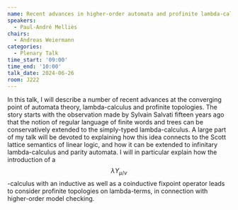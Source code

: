 ```yaml
---
name: Recent advances in higher-order automata and profinite lambda-calculus
speakers:
  - Paul-André Melliès
chairs:
  - Andreas Weiermann
categories:
  - Plenary Talk
time_start: '09:00'
time_end: '10:00'
talk_date: 2024-06-26
room: J222
---
```


In this talk, I will describe a number of recent advances at the converging point of automata theory, lambda-calculus and profinite topologies. The story starts with the observation made by Sylvain Salvati fifteen years ago that the notion of regular language of finite words and trees can be conservatively extended to the simply-typed lambda-calculus. A large part of my talk will be devoted to explaining how this idea connects to the Scott lattice semantics of linear logic, and how it can be extended to infinitary lambda-calculus and parity automata. I will in particular explain how the introduction of a $$ \lambda Y_{\mu/\nu} $$-calculus with an inductive as well as a coinductive fixpoint operator leads to consider profinite topologies on lambda-terms, in connection with higher-order model checking.
